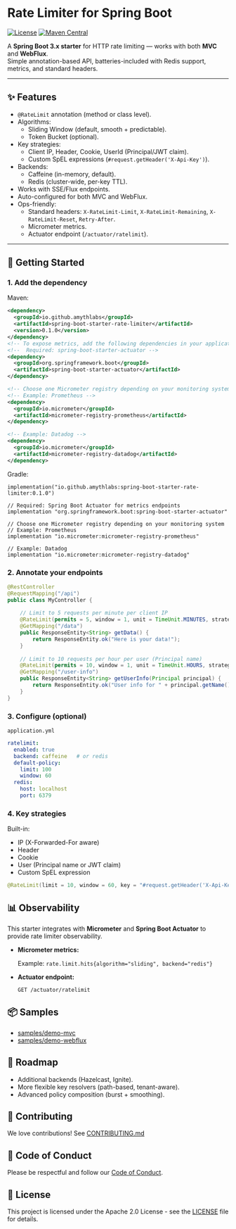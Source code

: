 # Rate Limiter for Spring Boot

[![License](https://img.shields.io/badge/license-Apache%202-blue.svg)](LICENSE)
[![Maven Central](https://img.shields.io/maven-central/v/io.github.amythlabs/spring-boot-starter-rate-limiter.svg?label=Maven%20Central)](https://central.sonatype.com/artifact/io.github.amythlabs/spring-boot-starter-rate-limiter)

A **Spring Boot 3.x starter** for HTTP rate limiting — works with both **MVC** and **WebFlux**.  
Simple annotation-based API, batteries-included with Redis support, metrics, and standard headers.

---

## ✨ Features
- `@RateLimit` annotation (method or class level).
- Algorithms:
    - Sliding Window (default, smooth + predictable).
    - Token Bucket (optional).
- Key strategies:
    - Client IP, Header, Cookie, UserId (Principal/JWT claim).
    - Custom SpEL expressions (`#request.getHeader('X-Api-Key')`).
- Backends:
    - Caffeine (in-memory, default).
    - Redis (cluster-wide, per-key TTL).
- Works with SSE/Flux endpoints.
- Auto-configured for both MVC and WebFlux.
- Ops-friendly:
    - Standard headers: `X-RateLimit-Limit`, `X-RateLimit-Remaining`, `X-RateLimit-Reset`, `Retry-After`.
    - Micrometer metrics.
    - Actuator endpoint (`/actuator/ratelimit`).

---

## 🚀 Getting Started

### 1. Add the dependency

Maven:
```xml
<dependency>
  <groupId>io.github.amythlabs</groupId>
  <artifactId>spring-boot-starter-rate-limiter</artifactId>
  <version>0.1.0</version>
</dependency>
<!-- To expose metrics, add the following dependencies in your application -->
<!--  Required: spring-boot-starter-actuator -->
<dependency>
  <groupId>org.springframework.boot</groupId>
  <artifactId>spring-boot-starter-actuator</artifactId>
</dependency>

<!-- Choose one Micrometer registry depending on your monitoring system -->
<!-- Example: Prometheus -->
<dependency>
  <groupId>io.micrometer</groupId>
  <artifactId>micrometer-registry-prometheus</artifactId>
</dependency>

<!-- Example: Datadog -->
<dependency>
  <groupId>io.micrometer</groupId>
  <artifactId>micrometer-registry-datadog</artifactId>
</dependency>
```
Gradle:

```
implementation("io.github.amythlabs:spring-boot-starter-rate-limiter:0.1.0")
 
// Required: Spring Boot Actuator for metrics endpoints
implementation "org.springframework.boot:spring-boot-starter-actuator"

// Choose one Micrometer registry depending on your monitoring system
// Example: Prometheus
implementation "io.micrometer:micrometer-registry-prometheus"

// Example: Datadog
implementation "io.micrometer:micrometer-registry-datadog"
```
### 2. Annotate your endpoints
```java
@RestController
@RequestMapping("/api")
public class MyController {
    
    // Limit to 5 requests per minute per client IP
    @RateLimit(permits = 5, window = 1, unit = TimeUnit.MINUTES, strategy = KeyStrategy.IP)
    @GetMapping("/data")
    public ResponseEntity<String> getData() {
        return ResponseEntity.ok("Here is your data!");
    }
    
    // Limit to 10 requests per hour per user (Principal name)
    @RateLimit(permits = 10, window = 1, unit = TimeUnit.HOURS, strategy = KeyStrategy.USER)
    @GetMapping("/user-info")
    public ResponseEntity<String> getUserInfo(Principal principal) {
        return ResponseEntity.ok("User info for " + principal.getName());
    }
}
```

### 3. Configure (optional)
`application.yml`
```yaml
ratelimit:
  enabled: true
  backend: caffeine   # or redis
  default-policy:
    limit: 100
    window: 60
  redis:
    host: localhost
    port: 6379
```
### 4. Key strategies
Built-in:
- IP (X-Forwarded-For aware)
- Header
- Cookie
- User (Principal name or JWT claim)
- Custom SpEL expression
```Java
@RateLimit(limit = 10, window = 60, key = "#request.getHeader('X-Api-Key')")
```
## 📊 Observability
This starter integrates with **Micrometer** and **Spring Boot Actuator** to provide rate limiter observability.

- **Micrometer metrics:**

  Example: `rate.limit.hits{algorithm="sliding", backend="redis"}`

- **Actuator endpoint:** 

    `GET /actuator/ratelimit`

## 📦 Samples
- [samples/demo-mvc](https://github.com/amythlabs/rate-limiter/tree/main/samples/demo-mvc)
- [samples/demo-webflux](https://github.com/amythlabs/rate-limiter/tree/main/samples/demo-webflux)

## 📝 Roadmap
- Additional backends (Hazelcast, Ignite).
- More flexible key resolvers (path-based, tenant-aware).
- Advanced policy composition (burst + smoothing).

## 🤝 Contributing
We love contributions! See [CONTRIBUTING.md](CONTRIBUTING.md)

## 📜 Code of Conduct
Please be respectful and follow our [Code of Conduct](CODE_OF_CONDUCT.md).

## 📄 License
This project is licensed under the Apache 2.0 License - see the [LICENSE](LICENSE) file for details.